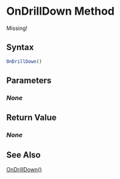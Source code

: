 # OnDrillDown Method
Missing!

## Syntax
```javascript
OnDrillDown()
```

## Parameters
### *None*

## Return Value
### *None*

## See Also
[OnDrillDown()](./OnDrillDown1.md)<br />
